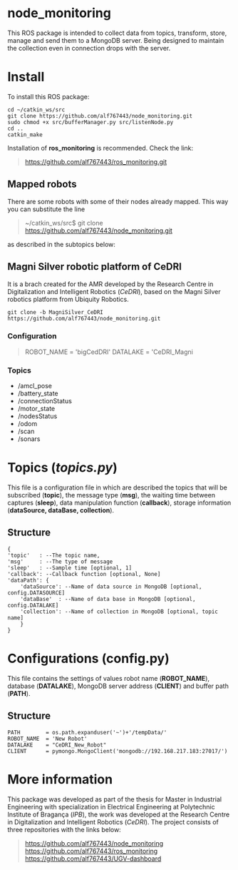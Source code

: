 # node_monitoring

This ROS package is intended to collect data from topics, transform, store, manage and send them to a MongoDB server. Being designed to maintain the collection even in connection drops with the server.



# Install

To install this ROS package:

	cd ~/catkin_ws/src
	git clone https://github.com/alf767443/node_monitoring.git
	sudo chmod +x src/bufferManager.py src/listenNode.py
	cd ..
	catkin_make

Installation of **ros_monitoring** is recommended. Check the link:
>https://github.com/alf767443/ros_monitoring.git

## Mapped robots

There are some robots with some of their nodes already mapped. This way you can substitute the line

>~/catkin_ws/src$ git clone https://github.com/alf767443/node_monitoring.git

as described in the subtopics below:

## Magni Silver robotic platform of CeDRI

It is a brach created for the AMR developed by the Research Centre in Digitalization and Intelligent Robotics (_CeDRI_), based on the Magni Silver robotics platform from Ubiquity Robotics.
	
	git clone -b MagniSilver_CeDRI  https://github.com/alf767443/node_monitoring.git
### Configuration
>ROBOT_NAME  =  'bigCedDRI'
>DATALAKE   =  'CeDRI_Magni
>
### Topics
 - /amcl_pose
 - /battery_state
 - /connectionStatus
 - /motor_state
 - /nodesStatus
 - /odom
 - /scan
 - /sonars





# Topics (*topics.py*)

This file is a configuration file in which are described the topics that will be subscribed (**topic**), the message type (**msg**), the waiting time between captures (**sleep**), data manipulation function (**callback**), storage information (**dataSource, dataBase, collection**).
## Structure

	{
	'topic'   : --The topic name,
	'msg'     : --The type of message
	'sleep'   : --Sample time [optional, 1]
	'callback': --Callback function [optional, None]
	'dataPath': {
		'dataSource': --Name of data source in MongoDB [optional, config.DATASOURCE]
		'dataBase'  : --Name of data base in MongoDB [optional, config.DATALAKE]
		'collection': --Name of collection in MongoDB [optional, topic name]
		}
	}

# Configurations (config.py)

This file contains the settings of values robot name (**ROBOT_NAME**), database (**DATALAKE**), MongoDB server address (**CLIENT**) and buffer path (**PATH**).
## Structure
	PATH        = os.path.expanduser('~')+'/tempData/'
	ROBOT_NAME  = 'New Robot'
	DATALAKE    = "CeDRI_New_Robot"
	CLIENT      = pymongo.MongoClient('mongodb://192.168.217.183:27017/')

# More information

This package was developed as part of the thesis for Master in Industrial Engineering with specialization in Electrical Engineering at Polytechnic Institute of Bragança (_IPB_), the work was developed at the Research Centre in Digitalization and Intelligent Robotics (_CeDRI_).
The project consists of three repositories with the links below:
	
>https://github.com/alf767443/node_monitoring
>https://github.com/alf767443/ros_monitoring
>https://github.com/alf767443/UGV-dashboard
